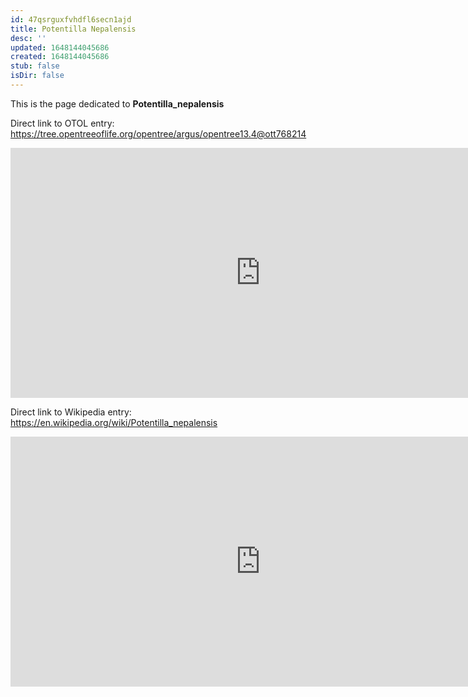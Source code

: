 ```yaml
---
id: 47qsrguxfvhdfl6secn1ajd
title: Potentilla Nepalensis
desc: ''
updated: 1648144045686
created: 1648144045686
stub: false
isDir: false
---
```

This is the page dedicated to **Potentilla_nepalensis**


Direct link to OTOL entry: https://tree.opentreeoflife.org/opentree/argus/opentree13.4@ott768214



<html>
    <body>
    <iframe src="https://tree.opentreeoflife.org/opentree/argus/opentree13.4@ott768214"
    width="800" height="400" frameborder="0" allowfullscreen> </iframe>
    </body>
</html>
    


Direct link to Wikipedia entry: https://en.wikipedia.org/wiki/Potentilla_nepalensis



<html>
    <body>
    <iframe src="https://en.wikipedia.org/wiki/Potentilla_nepalensis"
    width="800" height="400" frameborder="0" allowfullscreen> </iframe>
    </body>
</html>
    
